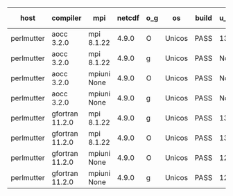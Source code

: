 

| host     | compiler                              | mpi                      | netcdf        | o_g        | os       | build       | u_pass          | u_fail          | s_pass            | s_fail            | e_pass             | e_fail             | nuopc_pass       | nuopc_fail       | artifacts link          |
|----------|---------------------------------------|--------------------------|---------------|------------|----------|-------------|-----------------|-----------------|-------------------|-------------------|--------------------|--------------------|------------------|------------------|-------------------------|
| perlmutter | aocc 3.2.0 | mpi 8.1.22  | 4.9.0  | O | Unicos | PASS | 13790 | 83 | 47 | 2 | 78 | 2 | 45 | 7 | <a href="https://github.com/esmf-org/esmf-test-artifacts/tree/b5355cb06f602abda8e366d41f3b770631c1029b/patch_8.4.1/aocc/3.2.0/O/mpi/8.1.22" target="_blank">b5355cb</a> | 
| perlmutter | aocc 3.2.0 | mpi 8.1.22  | 4.9.0  | g | Unicos | PASS | None | None | None | None | None | None | 44 | 8 | <a href="https://github.com/esmf-org/esmf-test-artifacts/tree/3a7a7dee5501c833eade37001d9798d8e61b234d/patch_8.4.1/aocc/3.2.0/g/mpi/8.1.22" target="_blank">3a7a7de</a> | 
| perlmutter | aocc 3.2.0 | mpiuni None  | 4.9.0  | O | Unicos | PASS | None | None | None | None | None | None | None | None | <a href="https://github.com/esmf-org/esmf-test-artifacts/tree/e2bf4d12a054ae351e4d8485a0815ca189e94b33/patch_8.4.1/aocc/3.2.0/O/mpiuni/None" target="_blank">e2bf4d1</a> | 
| perlmutter | aocc 3.2.0 | mpiuni None  | 4.9.0  | g | Unicos | PASS | None | None | None | None | None | None | None | None | <a href="https://github.com/esmf-org/esmf-test-artifacts/tree/3ae0aa054e70e7b71bc9db950f0b5260dbd2ea1a/patch_8.4.1/aocc/3.2.0/g/mpiuni/None" target="_blank">3ae0aa0</a> | 
| perlmutter | gfortran 11.2.0 | mpi 8.1.22  | 4.9.0  | g | Unicos | PASS | 13873 | 0 | 49 | 0 | 80 | 0 | 52 | 0 | <a href="https://github.com/esmf-org/esmf-test-artifacts/tree/d08dcaa45ecb9d789cb5737a271404bda4fb71d3/patch_8.4.1/gfortran/11.2.0/g/mpi/8.1.22" target="_blank">d08dcaa</a> | 
| perlmutter | gfortran 11.2.0 | mpi 8.1.22  | 4.9.0  | O | Unicos | PASS | 13873 | 0 | 49 | 0 | 80 | 0 | 52 | 0 | <a href="https://github.com/esmf-org/esmf-test-artifacts/tree/82f46339429b01ab5c3953c73fbd4480b08014ee/patch_8.4.1/gfortran/11.2.0/O/mpi/8.1.22" target="_blank">82f4633</a> | 
| perlmutter | gfortran 11.2.0 | mpiuni None  | 4.9.0  | O | Unicos | PASS | 12317 | 0 | 8 | 0 | 43 | 0 | None | None | <a href="https://github.com/esmf-org/esmf-test-artifacts/tree/2ba931f3e80581c19e308c42e3861acc09dfc194/patch_8.4.1/gfortran/11.2.0/O/mpiuni/None" target="_blank">2ba931f</a> | 
| perlmutter | gfortran 11.2.0 | mpiuni None  | 4.9.0  | g | Unicos | PASS | 12317 | 0 | 8 | 0 | 43 | 0 | None | None | <a href="https://github.com/esmf-org/esmf-test-artifacts/tree/35161f04fbddf37b0c5f3706f5213657782af574/patch_8.4.1/gfortran/11.2.0/g/mpiuni/None" target="_blank">35161f0</a> | 
